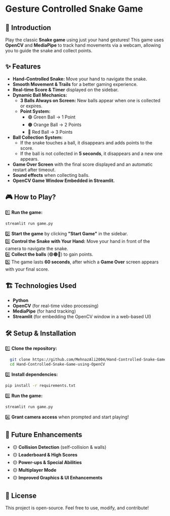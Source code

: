 # Gesture Controlled Snake Game

## 📌 Introduction
Play the classic **Snake game** using just your hand gestures! This game uses **OpenCV** and **MediaPipe** to track hand movements via a webcam, allowing you to guide the snake and collect points.

## ✨ Features
- **Hand-Controlled Snake:** Move your hand to navigate the snake.
- **Smooth Movement & Trails** for a better gaming experience.
- **Real-time Score & Timer** displayed on the sidebar.
- **Dynamic Ball Mechanics:**
  - **3 Balls Always on Screen:** New balls appear when one is collected or expires.
  - **Point System:**
    - 🟢 Green Ball → 1 Point  
    - 🟠 Orange Ball → 2 Points  
    - 🔴 Red Ball → 3 Points  
- **Ball Collection System:**
  - If the snake touches a ball, it disappears and adds points to the score.
  - If the ball is not collected in **5 seconds**, it disappears and a new one appears.
- **Game Over Screen** with the final score displayed and an automatic restart after timeout.
- **Sound effects** when collecting balls.
- **OpenCV Game Window Embedded in Streamlit.**

## 🎮 How to Play?
1️⃣ **Run the game:**  
```sh
streamlit run game.py
```
2️⃣ **Start the game** by clicking **"Start Game"** in the sidebar.  
3️⃣ **Control the Snake with Your Hand:** Move your hand in front of the camera to navigate the snake.  
4️⃣ **Collect the balls** (🟢🟠🔴) to gain points.  
5️⃣ The game lasts **60 seconds**, after which a **Game Over** screen appears with your final score.

## 🏗️ Technologies Used
- **Python**
- **OpenCV** (for real-time video processing)
- **MediaPipe** (for hand tracking)
- **Streamlit** (for embedding the OpenCV window in a web-based UI)

## 🛠️ Setup & Installation
1️⃣ **Clone the repository:**
```sh
  git clone https://github.com/MehnazAli2004/Hand-Controlled-Snake-Game-using-OpenCV.git
  cd Hand-Controlled-Snake-Game-using-OpenCV
```

2️⃣ **Install dependencies:**
```sh
pip install -r requirements.txt
```

3️⃣ **Run the game:**
```sh
streamlit run game.py
```

4️⃣ **Grant camera access** when prompted and start playing!

## 🚀 Future Enhancements
- 🟡 **Collision Detection** (self-collision & walls)
- 🟡 **Leaderboard & High Scores**
- 🟡 **Power-ups & Special Abilities**
- 🟡 **Multiplayer Mode**
- 🟡 **Improved Graphics & UI Enhancements**

## 📜 License
This project is open-source. Feel free to use, modify, and contribute!
